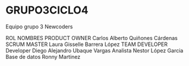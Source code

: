 # GRUPO3CICLO4
Equipo grupo 3
Newcoders

ROL	NOMBRES
PRODUCT OWNER Carlos Alberto Quiñones Cárdenas
SCRUM MASTER Laura Gisselle Barrera López
TEAM DEVELOPER
Developer Diego Alejandro Ubaque Vargas
Analista Nestor López Garcia
Base de datos Ronny Martinez 
